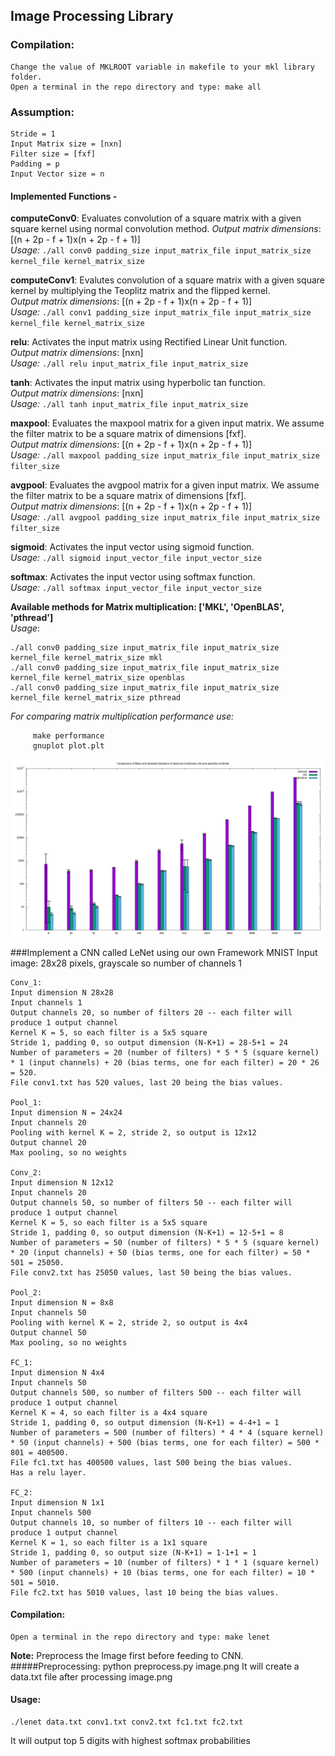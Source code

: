 ## Image Processing Library
### Compilation:
	Change the value of MKLROOT variable in makefile to your mkl library folder. 
	Open a terminal in the repo directory and type: make all

### Assumption:
	Stride = 1
	Input Matrix size = [nxn]
	Filter size = [fxf]
	Padding = p
	Input Vector size = n

#### Implemented Functions - 
**computeConv0**: Evaluates convolution of a square matrix with a given square kernel using normal convolution method.
*Output matrix dimensions*:  [(n + 2p - f + 1)x(n + 2p - f + 1)]  
*Usage:*	`./all conv0 padding_size input_matrix_file input_matrix_size kernel_file kernel_matrix_size`

**computeConv1**: Evalutes convolution of a square matrix with a given square kernel by multiplying the Teoplitz matrix and the flipped kernel.  
*Output matrix dimensions*:  [(n + 2p - f + 1)x(n + 2p - f + 1)]  
*Usage:*	`./all conv1 padding_size input_matrix_file input_matrix_size kernel_file kernel_matrix_size`

**relu**: Activates the input matrix using Rectified Linear Unit function.  
*Output matrix dimensions*:  [nxn]  
*Usage:*
	`./all relu input_matrix_file input_matrix_size`

**tanh**: Activates the input matrix using hyperbolic tan function.  
*Output matrix dimensions*:  [nxn]  
*Usage:*
	`./all tanh input_matrix_file input_matrix_size`

**maxpool**: Evaluates the maxpool matrix for a given input matrix. We assume the filter matrix to be a square matrix of dimensions [fxf].  
*Output matrix dimensions*:  [(n + 2p - f + 1)x(n + 2p - f + 1)]  
*Usage:* 
	`./all maxpool padding_size input_matrix_file input_matrix_size filter_size`

**avgpool**: Evaluates the avgpool matrix for a given input matrix. We assume the filter matrix to be a square matrix of dimensions [fxf].  
*Output matrix dimensions*:  [(n + 2p - f + 1)x(n + 2p - f + 1)]  
*Usage:*
	`./all avgpool padding_size input_matrix_file input_matrix_size filter_size`

**sigmoid**: Activates the input vector using sigmoid function.  
*Usage:*
	`./all sigmoid input_vector_file input_vector_size`

**softmax**: Activates the input vector using softmax function.  
*Usage:*
	`./all softmax input_vector_file input_vector_size`

**Available methods for Matrix multiplication: ['MKL', 'OpenBLAS', 'pthread']**  
*Usage*:
```
./all conv0 padding_size input_matrix_file input_matrix_size kernel_file kernel_matrix_size mkl
./all conv0 padding_size input_matrix_file input_matrix_size kernel_file kernel_matrix_size openblas
./all conv0 padding_size input_matrix_file input_matrix_size kernel_file kernel_matrix_size pthread
```

*For comparing matrix multiplication performance use:*
```
	 make performance
	 gnuplot plot.plt
```

![Latency Comparison plot](time_comparison.png)

###Implement a CNN called LeNet using our own Framework
    MNIST Input image: 28x28 pixels, grayscale so number of channels 1
 
    Conv_1:
    Input dimension N 28x28 
    Input channels 1
    Output channels 20, so number of filters 20 -- each filter will produce 1 output channel
    Kernel K = 5, so each filter is a 5x5 square
    Stride 1, padding 0, so output dimension (N-K+1) = 28-5+1 = 24
    Number of parameters = 20 (number of filters) * 5 * 5 (square kernel) * 1 (input channels) + 20 (bias terms, one for each filter) = 20 * 26 = 520.
    File conv1.txt has 520 values, last 20 being the bias values. 
    
    Pool_1:
    Input dimension N = 24x24
    Input channels 20
    Pooling with kernel K = 2, stride 2, so output is 12x12
    Output channel 20
    Max pooling, so no weights 
    
    Conv_2:
    Input dimension N 12x12
    Input channels 20
    Output channels 50, so number of filters 50 -- each filter will produce 1 output channel
    Kernel K = 5, so each filter is a 5x5 square
    Stride 1, padding 0, so output dimension (N-K+1) = 12-5+1 = 8
    Number of parameters = 50 (number of filters) * 5 * 5 (square kernel) * 20 (input channels) + 50 (bias terms, one for each filter) = 50 * 501 = 25050.
    File conv2.txt has 25050 values, last 50 being the bias values. 
    
    Pool_2:
    Input dimension N = 8x8
    Input channels 50
    Pooling with kernel K = 2, stride 2, so output is 4x4
    Output channel 50
    Max pooling, so no weights 
    
    FC_1:
    Input dimension N 4x4
    Input channels 50
    Output channels 500, so number of filters 500 -- each filter will produce 1 output channel
    Kernel K = 4, so each filter is a 4x4 square
    Stride 1, padding 0, so output dimension (N-K+1) = 4-4+1 = 1
    Number of parameters = 500 (number of filters) * 4 * 4 (square kernel) * 50 (input channels) + 500 (bias terms, one for each filter) = 500 * 801 = 400500.
    File fc1.txt has 400500 values, last 500 being the bias values.
    Has a relu layer.
     
    FC_2:
    Input dimension N 1x1
    Input channels 500
    Output channels 10, so number of filters 10 -- each filter will produce 1 output channel
    Kernel K = 1, so each filter is a 1x1 square
    Stride 1, padding 0, so output size (N-K+1) = 1-1+1 = 1
    Number of parameters = 10 (number of filters) * 1 * 1 (square kernel) * 500 (input channels) + 10 (bias terms, one for each filter) = 10 * 501 = 5010.
    File fc2.txt has 5010 values, last 10 being the bias values.
#### Compilation:
	Open a terminal in the repo directory and type: make lenet
**Note:**
    Preprocess the Image first before feeding to CNN.
#####Preprocessing:
    python preprocess.py image.png
    It will create a data.txt file after processing image.png
#### Usage:
    ./lenet data.txt conv1.txt conv2.txt fc1.txt fc2.txt
It will output top 5 digits with highest softmax probabilities

